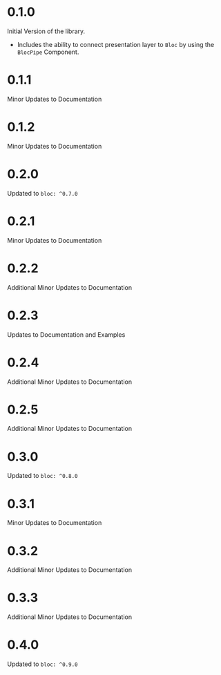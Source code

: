 # 0.1.0

Initial Version of the library.

- Includes the ability to connect presentation layer to `Bloc` by using the `BlocPipe` Component.

# 0.1.1

Minor Updates to Documentation

# 0.1.2

Minor Updates to Documentation

# 0.2.0

Updated to `bloc: ^0.7.0`

# 0.2.1

Minor Updates to Documentation

# 0.2.2

Additional Minor Updates to Documentation

# 0.2.3

Updates to Documentation and Examples

# 0.2.4

Additional Minor Updates to Documentation

# 0.2.5

Additional Minor Updates to Documentation

# 0.3.0

Updated to `bloc: ^0.8.0`

# 0.3.1

Minor Updates to Documentation

# 0.3.2

Additional Minor Updates to Documentation

# 0.3.3

Additional Minor Updates to Documentation

# 0.4.0

Updated to `bloc: ^0.9.0`
